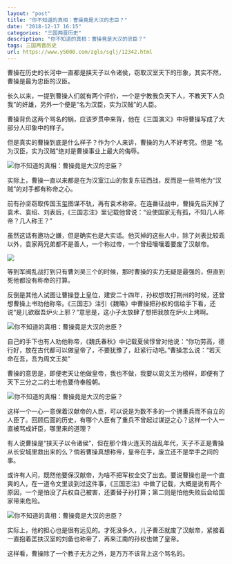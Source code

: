 ```yaml
---
layout: "post"
title: "你不知道的真相：曹操竟是大汉的忠臣？"
date: "2018-12-17 16:15"
categories: "三国两晋历史"
description: "你不知道的真相：曹操竟是大汉的忠臣？"
tags: 三国两晋历史
url: https://www.y5000.com/zgls/sglj/12342.html
---
```






曹操在历史的长河中一直都是挟天子以令诸侯，窃取汉室天下的形象，其实不然，曹操是最为忠臣的汉臣。

长久以来，一提到曹操人们就有两个评价，一个是宁教我负天下人，不教天下人负我”的奸雄，另外一个便是“名为汉臣，实为汉贼”的人臣。

曹操背负这两个骂名的锅，应该罗贯中来背，他在《三国演义》中将曹操写成了大部分人印象中的样子。

但是真实的曹操到底是什么样子？作为个人来讲，曹操的为人不好考究。但是 “名为汉臣，实为汉贼”绝对是曹操事业上最大的侮辱。

![你不知道的真相：曹操竟是大汉的忠臣？](/uploads/allimg/170206/6-1F206104053228.JPG)

实际上，曹操一直以来都是在为汉室江山的恢复东征西战，反而是一些骂他为“汉贼”的对手都有称帝之心。

前有孙坚窃取传国玉玺图谋不轨，再有袁术称帝。在连番征战中，曹操先后灭掉了袁术、袁绍、刘表后，《三国志注》里记载他曾说：“设使国家无有孤，不知几人称帝？几人称王？”

虽然这话有邀功之嫌，但是确实也是大实话。他灭掉的这些人中，除了刘表比较乖以外，袁家两兄弟都不是善人，一个称过帝，一个曾经嚷嚷着要废了汉献帝。

![](https://img.y5000.com/uploads/allimg/170206/104TBR8-0.jpg)

等到军阀乱战打到只有曹刘吴三个的时候，那时曹操的实力无疑是最强的，但直到死他都没有称帝的打算。

反倒是其他人试图让曹操登上皇位，建安二十四年，孙权想攻打荆州的时候，还曾想曹操上书劝他称帝。《三国志》注引《魏略》中曹操把孙权的信给手下看，还说“是儿欲踞吾炉火上邪？”意思是，这小子太放肆了想把我放在炉火上烤啊。

![你不知道的真相：曹操竟是大汉的忠臣？](/uploads/allimg/170206/6-1F206104143263.JPG)

自己的手下也有人劝他称帝，《魏氏春秋》中记载夏侯惇曾对他说：“你功劳高，德行好，放在古代都可以做皇帝了，不要犹豫了，赶紧行动吧。”曹操怎么说：“若天命在吾，吾为周文王矣”

曹操的意思是，即便老天让他做皇帝，我也不做，我要以周文王为榜样，即便有了天下三分之二的土地也要侍奉殷朝。

![你不知道的真相：曹操竟是大汉的忠臣？](/uploads/allimg/170206/6-1F20610421SD.JPG)

这样一个一心一意保着汉献帝的人臣，可以说是为数不多的一个拥重兵而不自立的人臣了。回顾后面的历史，有哪个人臣有了重兵不曾起过谋逆之心？这样一个人一直被骂成奸臣，哪里来的道理？

有人说曹操是“挟天子以令诸侯”，但在那个烽火连天的战乱年代，天子不正是曹操从长安城里救出来的么？倘若曹操真想称帝，皇帝在手，废立还不是举手之间的事。

或许有人问，既然他要保汉献帝，为啥不把军权全交了出去。要说曹操也是一个直爽的人，在一道令文里谈到过这件事，《三国志注》中做了记载，大概是说有两个原因，一个是怕没了兵权自己被害，还要替子孙打算；第二则是怕他失败后会给国家带来危险。

![你不知道的真相：曹操竟是大汉的忠臣？](/uploads/allimg/170206/6-1F206104253D3.JPG)

实际上，他的担心也是很有远见的。才死没多久，儿子曹丕就废了汉献帝，紧接着一直抱着匡扶汉室的刘备也称帝了，再来江南的孙权也做了皇帝。

这样看，曹操除了一个教子无方之外，是万万不该背上这个骂名的。
